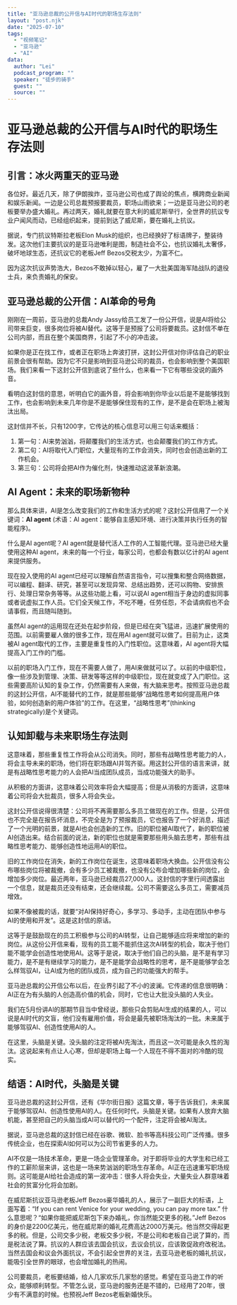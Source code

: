 ```yaml
---
title: "亚马逊总裁的公开信与AI时代的职场生存法则"
layout: "post.njk"  
date: "2025-07-10"
tags:
  - "视频笔记"
  - "亚马逊"
  - "AI"
data:
  author: "Lei"
  podcast_program: ""
  speaker: "徒步的骑手"
  guest: "" 
  source: ""
---
```


# 亚马逊总裁的公开信与AI时代的职场生存法则

## 引言：冰火两重天的亚马逊

各位好。最近几天，除了伊朗挨炸，亚马逊公司也成了舆论的焦点，横跨商业新闻和娱乐新闻。一边是公司总裁预报要裁员，职场山雨欲来；一边是亚马逊公司的老板要举办盛大婚礼。再过两天，婚礼就要在意大利的威尼斯举行，全世界的抗议专业户闻风而动，已经组织起来，提前到达了威尼斯，要在婚礼上抗议。

据说，专门抗议特斯拉老板Elon
Musk的组织，也已经换好了标语牌子，整装待发。这次他们主要抗议的是亚马逊唯利是图，制造社会不公，也抗议婚礼太奢侈，破坏地球生态，还抗议它的老板Jeff
Bezos交税太少，为富不仁。

因为这次抗议声势浩大，Bezos不敢掉以轻心，雇了一大批美国海军陆战队的退役士兵，来负责婚礼的保安。

## 亚马逊总裁的公开信：AI革命的号角

刚刚在一周前，亚马逊的总裁Andy
Jassy给员工发了一份公开信，说是AI将给公司带来巨变，很多岗位将被AI替代。这等于是预报了公司将要裁员。这封信不单在公司内部，而且在整个美国商界，引起了不小的冲击波。

如果你是正在找工作，或者正在职场上奔波打拼，这封公开信对你评估自己的职业前景会很有帮助。因为它不只是影响到亚马逊公司的裁员，也会影响到整个美国职场。我们来看一下这封公开信到底说了些什么，也来看一下它有哪些没说的画外音。

看明白这封信的意思，听明白它的画外音，将会影响到你毕业以后是不是能够找到工作，也会影响到未来几年你是不是能够保住现有的工作，是不是会在职场上被淘汰出局。

这封信并不长，只有1200字，它传达的核心信息可以用三句话来概括：

1.  第一句：AI来势汹汹，将颠覆我们的生活方式，也会颠覆我们的工作方式。
2.  第二句：AI将取代入门职位，大量现有的工作会消失，同时也会创造出新的工作机会。
3.  第三句：公司将会把AI作为催化剂，快速推动这波革新浪潮。

## AI Agent：未来的职场新物种

那么具体来讲，AI是怎么改变我们的工作和生活方式的呢？这封公开信用了一个关键词：**AI
agent** (术语：AI
agent：能够自主感知环境、进行决策并执行任务的智能程序)。

什么是AI agent呢？AI
agent就是替代活人工作的人工智能代理。亚马逊已经大量使用这种AI
agent，未来的每一个行业，每家公司，也都会有数以亿计的AI
agent来提供服务。

现在投入使用的AI
agent已经可以理解自然语言指令，可以搜集和整合网络数据，可以编程、翻译、研究，甚至可以发现异常、总结出趋势，还可以购物、安排旅行、处理日常杂务等等。从这些功能上看，可以说AI
agent相当于身边的虚拟同事或者说虚拟工作人员。它们全天候工作，不吃不睡，任劳任怨，不会请病假也不会请事假，而且随叫随到。

虽然AI
agent的运用现在还处在起步阶段，但是已经在突飞猛进，迅速扩展使用的范围。以前需要雇人做的很多工作，现在用AI
agent就可以做了。目前为止，这类被AI
agent取代的工作，主要是重复性的入门性职位。这意味着，AI
agent将大幅提高入门工作的门槛。

以前的职场入门工作，现在不需要人做了，用AI来做就可以了。以前的中级职位，像一些涉及到管理、决策、研发等等这样的中级职位，现在就变成了入门职位。这些需要高阶认知的复杂工作，仍然需要有人来做，有大脑来思考。按照亚马逊总裁的这封公开信，AI不能替代的工作，就是那些能够“战略性思考如何提高用户体验，如何创造新的用户体验”的工作。在这里，“战略性思考”(thinking
strategically)是个关键词。

## 认知卸载与未来职场生存法则

这意味着，那些重复性工作将会从公司消失。同时，那些有战略性思考能力的人，将会主导未来的职场，他们将在职场跟AI并驾齐驱。用这封公开信的语言来讲，就是有战略性思考能力的人会把AI当成团队成员，当成功能强大的助手。

从积极的方面讲，这意味着公司效率将会大幅提高；但是从消极的方面讲，这意味着公司将会大批裁员，很多人将会失业。

这封公开信说得很清楚：公司将不再需要那么多员工做现在的工作。但是，公开信也不完全是在报告坏消息，不完全是为了预报裁员，它也报告了一个好消息，描述了一个光明的前景，就是AI也会创造新的工作。旧的职位被AI取代了，新的职位被AI创造出来。结合前面的说法，新的职位也就是需要那些用头脑去思考，那些有战略性思考能力、能够创造性地运用AI的职位。

旧的工作岗位在消失，新的工作岗位在诞生，这意味着职场大换血。公开信没有公布哪些岗位将被裁撤，会有多少员工被裁撤，也没有公布会增加哪些新的岗位，会增加多少岗位。最近两年，亚马逊已经裁员27,000人。这封信的字里行间透露出一个信息，就是裁员还没有结束，还会继续裁。公司不需要这么多员工，需要减员增效。


如果不像被裁的话，就要“对AI保持好奇心，多学习、多动手，主动在团队中参与AI的使用和开发”。这是这封信的原话。



这等于是鼓励现在的员工积极参与公司的AI转型，让自己能够适应将来增加的新的岗位。从这份公开信来看，现有的员工能不能抓住这次AI转型的机会，取决于他们能不能学会创造性地使用AI。这等于是说，取决于他们自己的头脑，是不是有学习能力，是不是有继续学习的能力，是不是能学会战略性的思考，是不是能够学会怎么样驾驭AI，让AI成为他的团队成员，成为自己的功能强大的帮手。

亚马逊总裁的公开信公布以后，在业界引起了不小的波澜。它传递的信息很明确：AI正在为有头脑的人创造高价值的机会，同时，它也让大批没头脑的人失业。

我们在5月份讲AI的那期节目当中曾经说，那些只会剪贴AI生成的结果的人，可以说是AI时代的文盲，他们没有雇用价值，将会是最先被职场淘汰的一批。未来属于能够驾驭AI、创造性使用AI的人。

在这里，头脑是关键。没头脑的注定将被AI先淘汰，而且这一次可能是永久性的淘汰。这说起来有点让人心寒，但却是职场上每一个人现在不得不面对的冷酷的现实。

## 结语：AI时代，头脑是关键

亚马逊总裁的这封公开信，还有《华尔街日报》这篇文章，等于告诉我们，未来属于能够驾驭AI、创造性使用AI的人。在任何时代，头脑是关键。如果有人放弃大脑机能，甚至把自己的头脑当成AI可以替代的一个配件，注定将会被AI淘汰。

据说，亚马逊总裁的这封信已经在谷歌、微软、脸书等高科技公司广泛传播。很多传统企业，也在探索AI如何可以为公司节省更多的人力。

AI不仅是一场技术革命，更是一场企业管理革命。对于即将毕业的大学生和已经工作的工薪阶层来讲，这也是一场来势汹汹的职场生存革命。AI正在迅速重写职场规则。这可能是AI给社会造成的第一波冲击：很多人将会失业，大量失业人群意味着社会的贫富分化将会加剧。

在威尼斯抗议亚马逊老板Jeff
Bezos豪华婚礼的人，展示了一副巨大的标语，上面写着：“If you can rent
Venice for your wedding, you can pay more tax.”
什么意思呢？“如果你能把威尼斯包下来办婚礼，你当然能交更多的税。”Jeff
Bezos的身价是2200亿美元，他在威尼斯的婚礼花费高达2000万美元。他当然交得起更多的税。但是，公司交多少税，老板交多少税，不是公司和老板自己说了算的，而是税法说了算。抗议的人群应该去国会抗议，去议会抗议，应该敦促政府改税法。当然去国会和议会外面抗议，不会引起全世界的关注，去亚马逊老板的婚礼抗议，能吸引全世界的眼球，也会增加婚礼的热闹。

公司要裁员，老板要结婚，给人几家欢乐几家愁的感觉。希望在亚马逊工作的听众，能够顺利转型。不管怎么说，亚马逊的服务还是不错的，已经用了20年，很少有不满意的时候。也预祝Jeff
Bezos老板新婚快乐。
